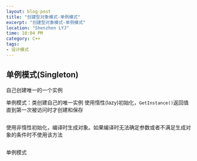 ```yaml
---
layout: blog-post
title: "创建型对象模式-单例模式"
excerpt: "创建型对象模式-单例模式"
location: "Shenzhen LYJ"
time: 10:04 PM
category: C++
tags:
- 设计模式
---
```


## 单例模式(Singleton) ##

自己创建唯一的一个实例

单例模式：类创建自己的唯一实例
使用惰性(lazy)初始化，`GetInstance()`返回值直到第一次被访问时才创建和保存

<script>$(document).ready(function(){$.get("/source/cplusplus/SingletonLazy.cpp", function(data){$("#SingletonLazy").text(data).html();});});</script>
<pre><code><div id="SingletonLazy"/></code></pre>

使用非惰性初始化，编译时生成对象。如果编译时无法确定参数或者不满足生成对象的条件时不使用该方法

<script>$(document).ready(function(){$.get("/source/cplusplus/Singleton.cpp", function(data){$("#Singleton").text(data).html();});});</script>
<pre><code><div id="Singleton"/></code></pre>

单例模式

<script>$(document).ready(function(){$.get("/source/cplusplus/SingletonFactory.cpp", function(data){$("#SingletonFactory").text(data).html();});});</script>
<pre><code><div id="SingletonFactory"/></code></pre>

